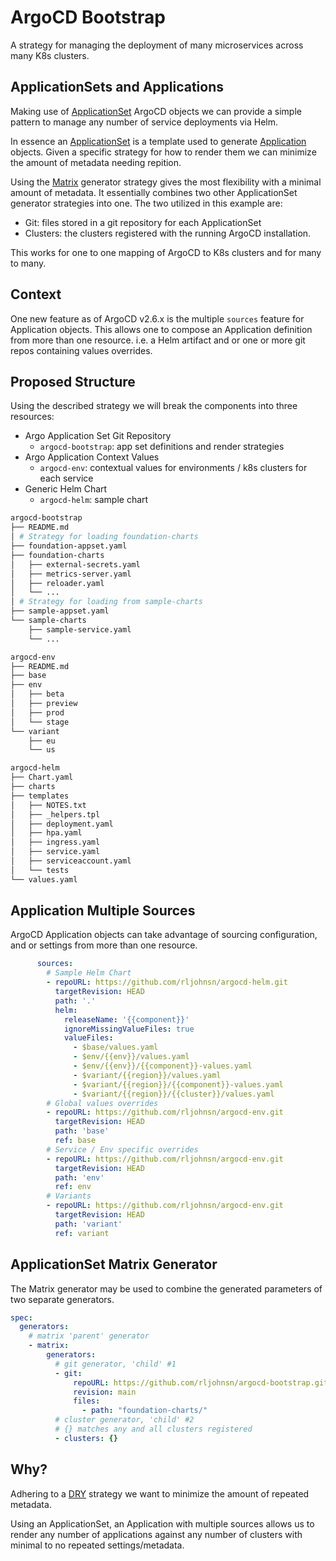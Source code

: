 # ArgoCD Bootstrap 

A strategy for managing the deployment of many microservices across many K8s clusters.

## ApplicationSets and Applications
Making use of [ApplicationSet](https://argo-cd.readthedocs.io/en/stable/operator-manual/applicationset/applicationset-specification/) ArgoCD objects we can provide a simple pattern to manage any number of service deployments via Helm.

In essence an [ApplicationSet](https://argo-cd.readthedocs.io/en/stable/operator-manual/applicationset/applicationset-specification/) is a template used to generate [Application](https://argo-cd.readthedocs.io/en/stable/user-guide/application-specification/) objects. Given a specific strategy for how to render them we can minimize the amount of metadata needing repition. 

Using the [Matrix](https://argo-cd.readthedocs.io/en/stable/operator-manual/applicationset/Generators-Matrix/) generator strategy gives the most flexibility with a minimal amount of metadata. It essentially combines two other ApplicationSet generator strategies into one. The two utilized in this example are:

* Git: files stored in a git repository for each ApplicationSet
* Clusters: the clusters registered with the running ArgoCD installation.

This works for one to one mapping of ArgoCD to K8s clusters and for many to many.

## Context

One new feature as of ArgoCD v2.6.x is the multiple `sources` feature for Application objects. This allows one to compose an Application definition from more than one resource. i.e. a Helm artifact and or one or more git repos containing values overrides.

## Proposed Structure

Using the described strategy we will break the components into three resources:

* Argo Application Set Git Repository
    * `argocd-bootstrap`: app set definitions and render strategies
* Argo Application Context Values
    * `argocd-env`: contextual values for environments / k8s clusters for each service
* Generic Helm Chart
    * `argocd-helm`: sample chart

```bash
argocd-bootstrap
├── README.md
│ # Strategy for loading foundation-charts
├── foundation-appset.yaml
├── foundation-charts
│   ├── external-secrets.yaml
│   ├── metrics-server.yaml
│   ├── reloader.yaml
│   └── ...
│ # Strategy for loading from sample-charts
├── sample-appset.yaml
└── sample-charts
    ├── sample-service.yaml
    └── ...

argocd-env
├── README.md
├── base
├── env
│   ├── beta
│   ├── preview
│   ├── prod
│   └── stage
└── variant
    ├── eu
    └── us

argocd-helm
├── Chart.yaml
├── charts
├── templates
│   ├── NOTES.txt
│   ├── _helpers.tpl
│   ├── deployment.yaml
│   ├── hpa.yaml
│   ├── ingress.yaml
│   ├── service.yaml
│   ├── serviceaccount.yaml
│   └── tests
└── values.yaml

```

## Application Multiple Sources
ArgoCD Application objects can take advantage of sourcing configuration, and or settings from more than one resource.

```yaml
      sources:
        # Sample Helm Chart
        - repoURL: https://github.com/rljohnsn/argocd-helm.git
          targetRevision: HEAD 
          path: '.'
          helm: 
            releaseName: '{{component}}'
            ignoreMissingValueFiles: true
            valueFiles:
              - $base/values.yaml
              - $env/{{env}}/values.yaml
              - $env/{{env}}/{{component}}-values.yaml
              - $variant/{{region}}/values.yaml
              - $variant/{{region}}/{{component}}-values.yaml
              - $variant/{{region}}/{{cluster}}/values.yaml
        # Global values overrides
        - repoURL: https://github.com/rljohnsn/argocd-env.git
          targetRevision: HEAD 
          path: 'base'
          ref: base
        # Service / Env specific overrides
        - repoURL: https://github.com/rljohnsn/argocd-env.git
          targetRevision: HEAD 
          path: 'env'
          ref: env
        # Variants
        - repoURL: https://github.com/rljohnsn/argocd-env.git
          targetRevision: HEAD 
          path: 'variant'
          ref: variant


```

## ApplicationSet Matrix Generator

The Matrix generator may be used to combine the generated parameters of two separate generators.

```yaml
spec:
  generators:
    # matrix 'parent' generator
    - matrix:
        generators:
          # git generator, 'child' #1
          - git:
              repoURL: https://github.com/rljohnsn/argocd-bootstrap.git
              revision: main
              files:
                - path: "foundation-charts/"
          # cluster generator, 'child' #2
          # {} matches any and all clusters registered
          - clusters: {}

```

## Why?

Adhering to a [DRY](https://en.wikipedia.org/wiki/Don%27t_repeat_yourself) strategy we want to minimize the amount of repeated metadata. 

Using an ApplicationSet, an Application with multiple sources allows us to render any number of applications against any number of clusters with minimal to no repeated settings/metadata.
